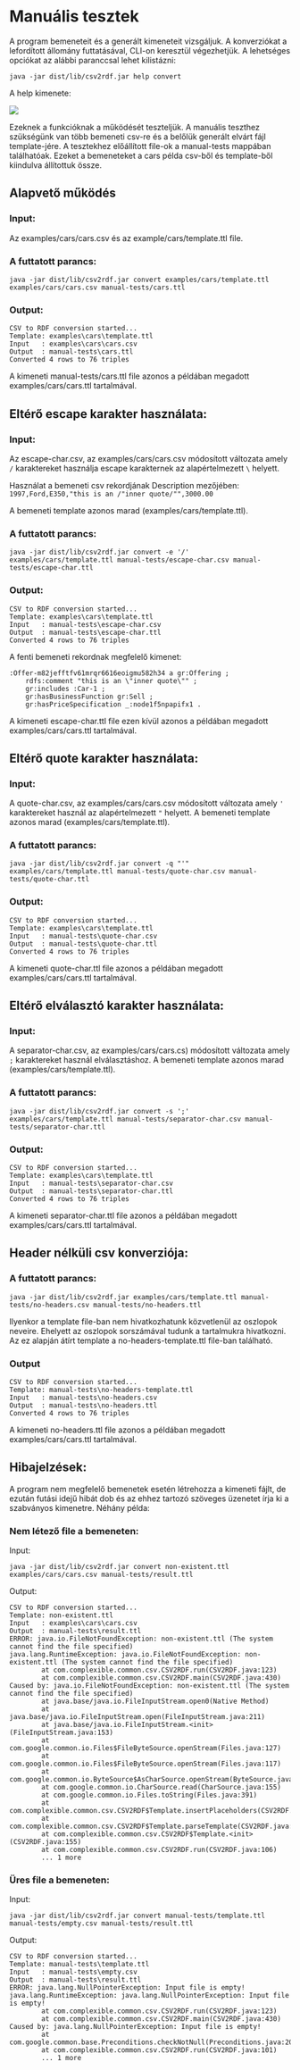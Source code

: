 # Manuális tesztek

A program bemeneteit és a generált kimeneteit vizsgáljuk.
A konverziókat a lefordított állomány futtatásával, CLI-on keresztül végezhetjük.
A lehetséges opciókat az alábbi paranccsal lehet kilistázni:

`java -jar dist/lib/csv2rdf.jar help convert`

A help kimenete:

![](images/help-output.PNG)

Ezeknek a funkcióknak a működését teszteljük. A manuális teszthez szükségünk van több bemeneti csv-re és a belőlük generált elvárt fájl template-jére.
A tesztekhez előállított file-ok a manual-tests mappában találhatóak. Ezeket a bemeneteket a cars példa csv-ből és template-ből kiindulva állítottuk össze.

## Alapvető működés

### Input:

Az examples/cars/cars.csv és az example/cars/template.ttl file.

### A futtatott parancs:

`java -jar dist/lib/csv2rdf.jar convert examples/cars/template.ttl examples/cars/cars.csv manual-tests/cars.ttl`

### Output:

```
CSV to RDF conversion started...
Template: examples\cars\template.ttl
Input   : examples\cars\cars.csv
Output  : manual-tests\cars.ttl
Converted 4 rows to 76 triples
```

A kimeneti manual-tests/cars.ttl file azonos a példában megadott examples/cars/cars.ttl tartalmával.

## Eltérő escape karakter használata:

### Input:

Az escape-char.csv, az examples/cars/cars.csv módosított változata amely `/` karaktereket használja escape karakternek az alapértelmezett `\` helyett.

Használat a bemeneti csv rekordjának Description mezőjében:
`1997,Ford,E350,"this is an /"inner quote/"",3000.00`

A bemeneti template azonos marad (examples/cars/template.ttl).

### A futtatott parancs:

`java -jar dist/lib/csv2rdf.jar convert -e '/' examples/cars/template.ttl manual-tests/escape-char.csv manual-tests/escape-char.ttl`

### Output:

```
CSV to RDF conversion started...
Template: examples\cars\template.ttl
Input   : manual-tests\escape-char.csv
Output  : manual-tests\escape-char.ttl
Converted 4 rows to 76 triples
```

A fenti bemeneti rekordnak megfelelő kimenet:

```
:Offer-m82jefftfv61mrqr6616eoigmu582h34 a gr:Offering ;
	rdfs:comment "this is an \"inner quote\"" ;
	gr:includes :Car-1 ;
	gr:hasBusinessFunction gr:Sell ;
	gr:hasPriceSpecification _:node1f5npapifx1 .
```

A kimeneti escape-char.ttl file ezen kívül azonos a példában megadott examples/cars/cars.ttl tartalmával.

## Eltérő quote karakter használata:

### Input:

A quote-char.csv, az examples/cars/cars.csv módosított változata amely `'` karaktereket használ az alapértelmezett `"` helyett. A bemeneti template azonos marad (examples/cars/template.ttl).

### A futtatott parancs:

`java -jar dist/lib/csv2rdf.jar convert -q "'" examples/cars/template.ttl manual-tests/quote-char.csv manual-tests/quote-char.ttl`

### Output:

```
CSV to RDF conversion started...
Template: examples\cars\template.ttl
Input   : manual-tests\quote-char.csv
Output  : manual-tests\quote-char.ttl
Converted 4 rows to 76 triples
```

A kimeneti quote-char.ttl file azonos a példában megadott examples/cars/cars.ttl tartalmával.

## Eltérő elválasztó karakter használata:

### Input:

A separator-char.csv, az examples/cars/cars.cs) módosított változata amely `;` karaktereket használ elválasztáshoz. A bemeneti template azonos marad (examples/cars/template.ttl).

### A futtatott parancs:

`java -jar dist/lib/csv2rdf.jar convert -s ';' examples/cars/template.ttl manual-tests/separator-char.csv manual-tests/separator-char.ttl`

### Output:

```
CSV to RDF conversion started...
Template: examples\cars\template.ttl
Input   : manual-tests\separator-char.csv
Output  : manual-tests\separator-char.ttl
Converted 4 rows to 76 triples
```

A kimeneti separator-char.ttl file azonos a példában megadott examples/cars/cars.ttl tartalmával.

## Header nélküli csv konverziója:

### A futtatott parancs:

`java -jar dist/lib/csv2rdf.jar examples/cars/template.ttl manual-tests/no-headers.csv manual-tests/no-headers.ttl`

Ilyenkor a template file-ban nem hivatkozhatunk közvetlenül az oszlopok neveire. Ehelyett az oszlopok sorszámával tudunk a tartalmukra hivatkozni. Az ez alapján átírt template a no-headers-template.ttl file-ban található.

### Output

```
CSV to RDF conversion started...
Template: manual-tests\no-headers-template.ttl
Input   : manual-tests\no-headers.csv
Output  : manual-tests\no-headers.ttl
Converted 4 rows to 76 triples
```

A kimeneti no-headers.ttl file azonos a példában megadott examples/cars/cars.ttl tartalmával.

## Hibajelzések:

A program nem megfelelő bemenetek esetén létrehozza a kimeneti fájlt, de ezután futási idejű hibát dob és az ehhez tartozó szöveges üzenetet írja ki a szabványos kimenetre.
Néhány példa:

### Nem létező file a bemeneten:

Input:

`java -jar dist/lib/csv2rdf.jar convert non-existent.ttl examples/cars/cars.csv manual-tests/result.ttl`

Output:

```
CSV to RDF conversion started...
Template: non-existent.ttl
Input   : examples\cars\cars.csv
Output  : manual-tests\result.ttl
ERROR: java.io.FileNotFoundException: non-existent.ttl (The system cannot find the file specified)
java.lang.RuntimeException: java.io.FileNotFoundException: non-existent.ttl (The system cannot find the file specified)
        at com.complexible.common.csv.CSV2RDF.run(CSV2RDF.java:123)
        at com.complexible.common.csv.CSV2RDF.main(CSV2RDF.java:430)
Caused by: java.io.FileNotFoundException: non-existent.ttl (The system cannot find the file specified)
        at java.base/java.io.FileInputStream.open0(Native Method)
        at java.base/java.io.FileInputStream.open(FileInputStream.java:211)
        at java.base/java.io.FileInputStream.<init>(FileInputStream.java:153)
        at com.google.common.io.Files$FileByteSource.openStream(Files.java:127)
        at com.google.common.io.Files$FileByteSource.openStream(Files.java:117)
        at com.google.common.io.ByteSource$AsCharSource.openStream(ByteSource.java:404)
        at com.google.common.io.CharSource.read(CharSource.java:155)
        at com.google.common.io.Files.toString(Files.java:391)
        at com.complexible.common.csv.CSV2RDF$Template.insertPlaceholders(CSV2RDF.java:161)
        at com.complexible.common.csv.CSV2RDF$Template.parseTemplate(CSV2RDF.java:206)
        at com.complexible.common.csv.CSV2RDF$Template.<init>(CSV2RDF.java:155)
        at com.complexible.common.csv.CSV2RDF.run(CSV2RDF.java:106)
        ... 1 more
```

### Üres file a bemeneten:

Input:

`java -jar dist/lib/csv2rdf.jar convert manual-tests/template.ttl manual-tests/empty.csv manual-tests/result.ttl`

Output:

```
CSV to RDF conversion started...
Template: manual-tests\template.ttl
Input   : manual-tests\empty.csv
Output  : manual-tests\result.ttl
ERROR: java.lang.NullPointerException: Input file is empty!
java.lang.RuntimeException: java.lang.NullPointerException: Input file is empty!
        at com.complexible.common.csv.CSV2RDF.run(CSV2RDF.java:123)
        at com.complexible.common.csv.CSV2RDF.main(CSV2RDF.java:430)
Caused by: java.lang.NullPointerException: Input file is empty!
        at com.google.common.base.Preconditions.checkNotNull(Preconditions.java:209)
        at com.complexible.common.csv.CSV2RDF.run(CSV2RDF.java:101)
        ... 1 more
```
